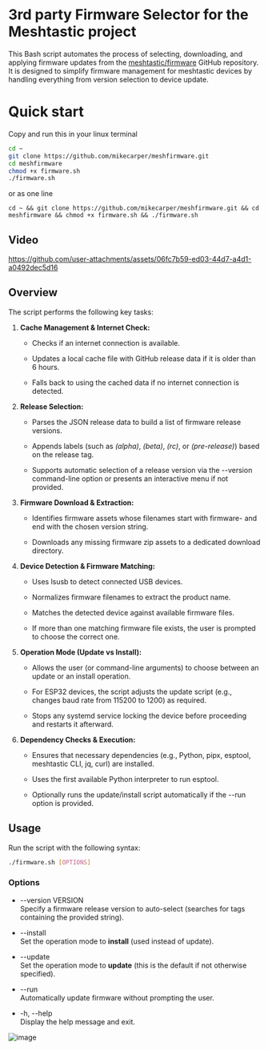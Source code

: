 # 3rd party Firmware Selector for the Meshtastic project
This Bash script automates the process of selecting, downloading, and applying firmware updates from the [meshtastic/firmware](https://github.com/meshtastic/firmware) GitHub repository. It is designed to simplify firmware management for meshtastic devices by handling everything from version selection to device update.

# Quick start
Copy and run this in your linux terminal 
```bash
cd ~
git clone https://github.com/mikecarper/meshfirmware.git
cd meshfirmware
chmod +x firmware.sh
./firmware.sh
```
or as one line
```
cd ~ && git clone https://github.com/mikecarper/meshfirmware.git && cd meshfirmware && chmod +x firmware.sh && ./firmware.sh
```

Video
-----

https://github.com/user-attachments/assets/06fc7b59-ed03-44d7-a4d1-a0492dec5d16




Overview
--------

The script performs the following key tasks:

1.  **Cache Management & Internet Check:**
    
    *   Checks if an internet connection is available.
        
    *   Updates a local cache file with GitHub release data if it is older than 6 hours.
        
    *   Falls back to using the cached data if no internet connection is detected.
        
2.  **Release Selection:**
    
    *   Parses the JSON release data to build a list of firmware release versions.
        
    *   Appends labels (such as _(alpha)_, _(beta)_, _(rc)_, or _(pre-release)_) based on the release tag.
        
    *   Supports automatic selection of a release version via the --version command-line option or presents an interactive menu if not provided.
        
3.  **Firmware Download & Extraction:**
    
    *   Identifies firmware assets whose filenames start with firmware- and end with the chosen version string.
        
    *   Downloads any missing firmware zip assets to a dedicated download directory.
        
        
4.  **Device Detection & Firmware Matching:**
    
    *   Uses lsusb to detect connected USB devices.
        
    *   Normalizes firmware filenames to extract the product name.
        
    *   Matches the detected device against available firmware files.
        
    *   If more than one matching firmware file exists, the user is prompted to choose the correct one.
        
5.  **Operation Mode (Update vs Install):**
    
    *   Allows the user (or command-line arguments) to choose between an update or an install operation.
        
    *   For ESP32 devices, the script adjusts the update script (e.g., changes baud rate from 115200 to 1200) as required.
        
    *   Stops any systemd service locking the device before proceeding and restarts it afterward.
        
6.  **Dependency Checks & Execution:**
    
    *   Ensures that necessary dependencies (e.g., Python, pipx, esptool, meshtastic CLI, jq, curl) are installed.
        
    *   Uses the first available Python interpreter to run esptool.
        
    *   Optionally runs the update/install script automatically if the --run option is provided.
        

Usage
-----

Run the script with the following syntax:

```bash
./firmware.sh [OPTIONS]   
```

### Options

*   \--version VERSION  
    Specify a firmware release version to auto-select (searches for tags containing the provided string).
    
*   \--install  
    Set the operation mode to **install** (used instead of update).
    
*   \--update  
    Set the operation mode to **update** (this is the default if not otherwise specified).
    
*   \--run  
    Automatically update firmware without prompting the user.
    
*   \-h, --help  
    Display the help message and exit.
    
![image](https://github.com/user-attachments/assets/2d19acfc-ea3b-45ae-8051-fcf604a3c8ae)

